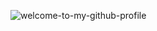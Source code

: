 ![welcome-to-my-github-profile](https://github.com/user-attachments/assets/4b363734-387d-4fa8-add8-d63de0a03fb7)
